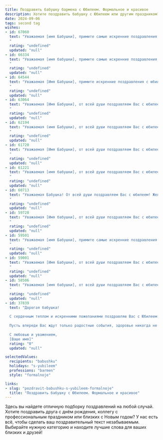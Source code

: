 ```yaml
---
title: Поздравить бабушку бармена с Юбилеем. Формальное и красивое
description: Хотите поздравить бабушку с Юбилеем или другим праздником? Наш ИИ создаст незабываемое поздравление, а вы обязательно выделитесь среди других.  
date: 2024-09-06
tags: second tag
wishes:
- id: 67060
  text: "Уважаемая [имя Бабушки], примите самые искренние поздравления с юбилеем! Ваша долгая и насыщенная жизнь, полная любви и заботы, достойна восхищения. Позвольте выразить глубокую признательность за Вашу преданность работе бармена, за Ваш профессионализм и мастерство, которые доставляли радость многим людям. Желаем Вам крепкого здоровья, благополучия и долгих лет счастливой жизни, окруженной любовью близких!
  "
  rating: "undefined"
  updated: "null"
- id: 66334
  text: "Уважаемая [имя бабушки], примите самые искренние поздравления с юбилеем! Ваша профессия бармена, несомненно, требует особенного таланта и мастерства. Вы не только создавали неповторимую атмосферу, но и дарили людям радость и позитив. Желаем Вам крепкого здоровья, оптимизма,  счастья и  долгих лет жизни!
  "
  rating: "undefined"
  updated: "null"
- id: 64544
  text: "Уважаемая [Имя Бабушки], примите искренние поздравления с юбилеем!  Желаем Вам крепкого здоровья, долгих лет жизни,  окружения любящих людей и  радости от каждого прожитого дня.  Пусть Ваш богатый опыт и профессионализм,  обретенный за годы работы барменом,  и дальше вдохновляют Вас на новые свершения.  Счастья Вам и благополучия!
  "
  rating: "undefined"
  updated: "null"
- id: 63064
  text: "Уважаемая [Имя Бабушки], от всей души поздравляем Вас с юбилеем! Ваша профессия бармена была не только работой, но и призванием, ведь Вы умели создавать  настоящее праздничное настроение.  Желаем Вам крепкого здоровья,  счастья,  радости и  многих светлых дней в окружении близких людей.
  "
  rating: "undefined"
  updated: "null"
- id: 62194
  text: "Уважаемая (имя Бабушки), от всей души поздравляем Вас с юбилеем! Желаем Вам крепкого здоровья, долгих лет жизни, семейного благополучия и бесконечного счастья. Пусть Ваша жизнь будет наполнена яркими моментами, приятными встречами и радостными событиями.  Ваша профессия бармена, несомненно, была связана с  радостью, которую  Вы дарили людям,  и мы желаем Вам, чтобы  эта  радость всегда  сопровождала Вас!
  "
  rating: "undefined"
  updated: "null"
- id: 61720
  text: "Уважаемая [Имя Бабушки], от всей души поздравляем Вас с юбилеем! Желаем Вам крепкого здоровья, душевного покоя, радости и оптимизма! Пусть Ваш жизненный путь всегда будет полон ярких красок и незабываемых моментов.
  "
  rating: "undefined"
  updated: "null"
- id: 61221
  text: "Уважаемая [имя бабушки], от всей души поздравляем Вас с юбилеем!  Ваша долгая и насыщенная жизнь, полная любви, заботы и профессионального мастерства, вызывает глубокое уважение. Мы восхищаемся Вашим талантом бармена и желаем Вам крепкого здоровья, семейного благополучия и  многих счастливых лет!
  "
  rating: "undefined"
  updated: "null"
- id: 60713
  text: "Уважаемая Бабушка! От всей души поздравляем Вас с юбилеем! Желаем Вам крепкого здоровья, бодрости духа и долгих лет жизни. Пусть Ваш профессиональный путь бармена будет полон ярких моментов, а работа приносит истинное удовольствие!
  "
  rating: "undefined"
  updated: "null"
- id: 59728
  text: "Уважаемая [Имя бабушки], от всей души поздравляем Вас с юбилеем!  Желаем Вам крепкого здоровья,  радости,  счастья и  долгих лет жизни,  полных  ярких  моментов  и  счастливых  встреч. Пусть  Ваша  жизнь  будет  наполнена  любовью,  теплотой  и  заботой  близких  людей!
  "
  rating: "undefined"
  updated: "null"
- id: 59501
  text: "Уважаемая [имя Бабушки], примите самые искренние поздравления с юбилеем! Ваша работа барменом, приносящая людям радость и создающая атмосферу праздника, достойна глубокого уважения. Желаем Вам крепкого здоровья, долголетия, семейного благополучия и бесконечной любви окружающих. Пусть каждый день будет наполнен светом, теплом и приятными моментами!
  "
  rating: "undefined"
  updated: "null"
- id: 59001
  text: "Уважаемая [Имя Бабушки], от всей души поздравляем Вас с юбилеем! Пусть Ваш богатый опыт и профессионализм, накопленный за годы работы барменом, продолжают вдохновлять Вас и приносить радость. Желаем Вам крепкого здоровья, душевного спокойствия и долгих лет жизни, наполненных счастьем и любовью близких!
  "
  rating: "undefined"
  updated: "null"
- id: 58506
  text: "Уважаемая [имя бабушки], от всей души поздравляем Вас с юбилеем!  Ваша долгая и плодотворная работа барменом, без сомнения, сделала жизнь многих людей ярче и интереснее. Желаем Вам крепкого здоровья, оптимизма, бесконечного душевного тепла и  радости от каждого прожитого дня!
  "
  rating: "undefined"
  updated: "null"
- id: 37839
  text: "Дорогая бабушка!
  
  С сердечным теплом и искренними пожеланиями поздравляю Вас с Юбилеем! Этот день особенный, как и Вы, и заслуживает самых самых теплых слов и воспоминаний. Ваша мудрость, забота и чуткость освещают наши жизни. Как бармен, Вы придаёте каждому мгновению яркие ноты и волшебство, создавая атмосферу уюта и счастья.
  
  Пусть впереди Вас ждут только радостные события, здоровье никогда не покидает, а все мечты сбываются! Вы — наша опора и вдохновение, и мы гордимся тем, что у нас есть такая замечательная бабушка.
  
  С любовью и уважением,
  [Ваше имя]"
  rating: "0"
  updated: "null"

selectedValues:
  recipients: "babushku"
  holidays: "s-yubileem"
  professions: "barmen"
  style: "formalnoje"

links:
- slug: "pozdravit-babushku-s-yubileem-formalnoje"
  title: "Поздравить бабушку с Юбилеем. Формальное и красивое"
---
```


Здесь вы найдете отличную подборку поздравлений на любой случай. 
Хотите поздравить друга с днём рождения, коллегу с профессиональным праздником или близких с Новым годом? У нас есть всё, чтобы сделать ваш поздравительный текст незабываемым. Выбирайте нужную категорию и находите лучшие слова для ваших близких и друзей!
